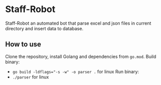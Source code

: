 # Staff-Robot

Staff-Robot an automated bot that parse excel and json files in current directory and insert data to database.

## How to use

Clone the repository, install Golang and dependencies from `go.mod`.
Build binary:
- `go build -ldflags="-s -w" -o parser .` for linux
Run binary:
- `./parser` for linux

